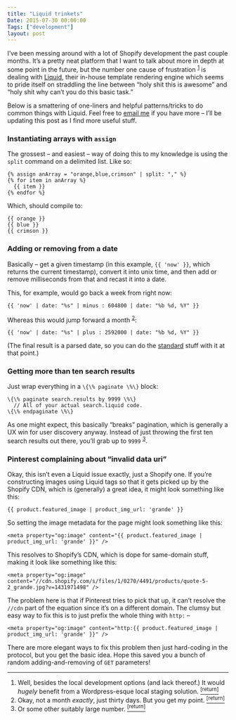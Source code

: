 ```yaml
---
title: "Liquid trinkets"
Date: 2015-07-30 00:00:00
Tags: ["development"]
layout: post
---
```


<p>I’ve been messing around with a lot of Shopify development the past couple months.  It’s a pretty neat platform that I want to talk about more in depth at some point in the future, but the number one cause of frustration <sup class="footnote-ref" id="fnref:1"><a href="#fn:1" rel="footnote">1</a></sup> is dealing with <a href="http://liquidmarkup.org/">Liquid</a>, their in-house template rendering engine which seems to pride itself on straddling the line between “holy shit this is awesome” and “holy shit why can’t you do this basic task.”</p>


<p>Below is a smattering of one-liners and helpful patterns/tricks to do common things with Liquid.  Feel free to <a href="mailto:me@jmduke.com">email me</a> if you have more – I’ll be updating this post as I find more useful stuff.</p>


<h3 id="instantiating-arrays-with-assign">Instantiating arrays with <code>assign</code></h3>


<p>The grossest – and easiest – way of doing this to my knowledge is using the <code>split</code> command on a delimited list.  Like so:</p>


<pre><code>{% assign anArray = "orange,blue,crimson" | split: "," %}
{% for item in anArray %}
  {{ item }}
{% endfor %}
</code></pre>


<p>Which, should compile to:</p>


<pre><code>{{ orange }}
{{ blue }}
{{ crimson }}
</code></pre>


<h3 id="adding-or-removing-from-a-date">Adding or removing from a date</h3>


<p>Basically – get a given timestamp (in this example, <code>{{ 'now' }}</code>, which returns the current timestamp), convert it into unix time, and then add or remove milliseconds from that and recast it into a date.</p>


<p>This, for example, would go back a week from right now:</p>


<pre><code>{{ 'now' | date: "%s" | minus : 604800 | date: "%b %d, %Y" }}
</code></pre>


<p>Whereas this would jump forward a month <sup class="footnote-ref" id="fnref:2"><a href="#fn:2" rel="footnote">2</a></sup>:</p>


<pre><code>{{ 'now' | date: "%s" | plus : 2592000 | date: "%b %d, %Y" }}
</code></pre>


<p>(The final result is a parsed date, so you can do the <a href="https://docs.shopify.com/themes/liquid-documentation/filters/additional-filters#date">standard</a> stuff with it at that point.)</p>


<h3 id="getting-more-than-ten-search-results">Getting more than ten search results</h3>


<p>Just wrap everything in a <code>\{\% paginate \%\}</code> block:</p>


<pre><code>\{\% paginate search.results by 9999 \%\}
  // All of your actual search.liquid code.
\{\% endpaginate \%\}
</code></pre>


<p>As one might expect, this basically “breaks” pagination, which is generally a UX win for user discovery anyway.  Instead of just throwing the first ten search results out there, you’ll grab up to <code>9999</code> <sup class="footnote-ref" id="fnref:3"><a href="#fn:3" rel="footnote">3</a></sup>.</p>


<h3 id="pinterest-complaining-about-invalid-data-uri">Pinterest complaining about “invalid data uri”</h3>


<p>Okay, this isn’t even a Liquid issue exactly, just a Shopify one.  If you’re constructing images using Liquid tags so that it gets picked up by the Shopify CDN, which is (generally) a great idea, it might look something like this:</p>


<pre><code>{{ product.featured_image | product_img_url: 'grande' }}
</code></pre>


<p>So setting the image metadata for the page might look something like this:</p>


<pre><code>&lt;meta property="og:image" content="{{ product.featured_image | product_img_url: 'grande' }}" /&gt;
</code></pre>


<p>This resolves to Shopify’s CDN, which is dope for same-domain stuff, making it look like something like this:</p>


<pre><code>&lt;meta property="og:image" content="//cdn.shopify.com/s/files/1/0270/4491/products/quote-5-2_grande.jpg?v=1431971498" /&gt;
</code></pre>


<p>The problem here is that if Pinterest tries to pick that up, it can’t resolve the <code>//cdn</code> part of the equation since it’s on a different domain.  The clumsy but easy way to fix this is to just prefix the whole thing with <code>http:</code> –</p>


<pre><code>&lt;meta property="og:image" content="http:{{ product.featured_image | product_img_url: 'grande' }}" /&gt;
</code></pre>


<p>There are more elegant ways to fix this problem then just hard-coding in the protocol, but you get the basic idea.  Hope this saved you a bunch of random adding-and-removing of <code>GET</code> parameters!</p>


<div class="footnotes">
<hr/>
<ol>
<li id="fn:1">Well, besides the  local development options (and lack thereof.)  It would <em>hugely</em> benefit from a Wordpress-esque local staging solution.
 <a class="footnote-return" href="#fnref:1"><sup>[return]</sup></a></li>
<li id="fn:2">Okay, not a month <em>exactly</em>, just thirty days.  But you get my point.
 <a class="footnote-return" href="#fnref:2"><sup>[return]</sup></a></li>
<li id="fn:3">Or some other suitably large number.
 <a class="footnote-return" href="#fnref:3"><sup>[return]</sup></a></li>
</ol>
</div>
	
